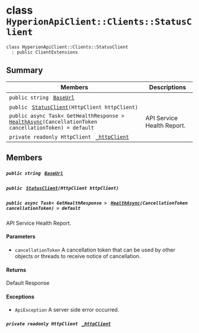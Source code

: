 # class `HyperionApiClient::Clients::StatusClient` 

```
class HyperionApiClient::Clients::StatusClient
  : public ClientExtensions
```

## Summary

 Members                                | Descriptions                                
----------------------------------------|---------------------------------------------
`public string ` [`BaseUrl`](#class_hyperion_api_client_1_1_clients_1_1_status_client_1a5e5e1c3b42a6c7ab84f8aeca3c9e570c) | 
`public ` [`StatusClient`](#class_hyperion_api_client_1_1_clients_1_1_status_client_1acff8365b1ec546b57d87a0945d53d4ba)`(HttpClient httpClient)` | 
`public async Task< GetHealthResponse > ` [`HealthAsync`](#class_hyperion_api_client_1_1_clients_1_1_status_client_1a66a30b023ce8e396579381d59e17d308)`(CancellationToken cancellationToken) = default` | API Service Health Report.
`private readonly HttpClient ` [`_httpClient`](#class_hyperion_api_client_1_1_clients_1_1_status_client_1ad46239d4d974eb6987f330cce204da62) | 

## Members

##### `public string ` [`BaseUrl`](#class_hyperion_api_client_1_1_clients_1_1_status_client_1a5e5e1c3b42a6c7ab84f8aeca3c9e570c) 

##### `public ` [`StatusClient`](#class_hyperion_api_client_1_1_clients_1_1_status_client_1acff8365b1ec546b57d87a0945d53d4ba)`(HttpClient httpClient)` 

##### `public async Task< GetHealthResponse > ` [`HealthAsync`](#class_hyperion_api_client_1_1_clients_1_1_status_client_1a66a30b023ce8e396579381d59e17d308)`(CancellationToken cancellationToken) = default` 

API Service Health Report.

#### Parameters
* `cancellationToken` A cancellation token that can be used by other objects or threads to receive notice of cancellation.

#### Returns
Default Response

#### Exceptions
* `ApiException` A server side error occurred.

##### `private readonly HttpClient ` [`_httpClient`](#class_hyperion_api_client_1_1_clients_1_1_status_client_1ad46239d4d974eb6987f330cce204da62) 

